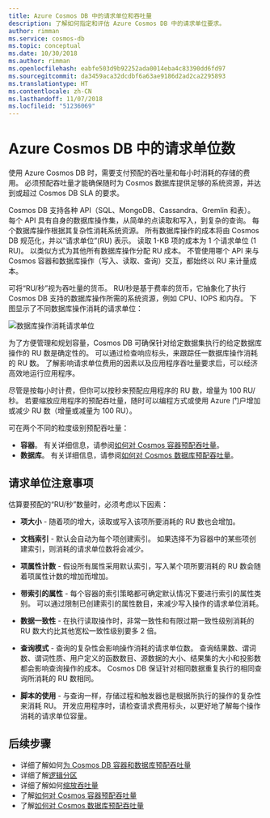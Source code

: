 ```yaml
---
title: Azure Cosmos DB 中的请求单位和吞吐量
description: 了解如何指定和评估 Azure Cosmos DB 中的请求单位要求。
author: rimman
ms.service: cosmos-db
ms.topic: conceptual
ms.date: 10/30/2018
ms.author: rimman
ms.openlocfilehash: eabfe503d9b92252ada0014eba4c83390dd6fd97
ms.sourcegitcommit: da3459aca32dcdbf6a63ae9186d2ad2ca2295893
ms.translationtype: HT
ms.contentlocale: zh-CN
ms.lasthandoff: 11/07/2018
ms.locfileid: "51236069"
---
```

# <a name="request-units-in-azure-cosmos-db"></a>Azure Cosmos DB 中的请求单位数

使用 Azure Cosmos DB 时，需要支付预配的吞吐量和每小时消耗的存储的费用。 必须预配吞吐量才能确保随时为 Cosmos 数据库提供足够的系统资源，并达到或超过 Cosmos DB SLA 的要求。

Cosmos DB 支持各种 API（SQL、MongoDB、Cassandra、Gremlin 和表）。 每个 API 具有自身的数据库操作集，从简单的点读取和写入，到复杂的查询。 每个数据库操作根据其复杂性消耗系统资源。  所有数据库操作的成本将由 Cosmos DB 规范化，并以“请求单位”(RU) 表示。 读取 1-KB 项的成本为 1 个请求单位 (1 RU)。 以类似方式为其他所有数据库操作分配 RU 成本。 不管使用哪个 API 来与 Cosmos 容器和数据库操作（写入、读取、查询）交互，都始终以 RU 来计量成本。

可将“RU/秒”视为吞吐量的货币。 RU/秒是基于费率的货币，它抽象化了执行 Cosmos DB 支持的数据库操作所需的系统资源，例如 CPU、IOPS 和内存。 下图显示了不同数据库操作消耗的请求单位：

![数据库操作消耗请求单位](./media/request-units/request-units.png)

为了方便管理和规划容量，Cosmos DB 可确保针对给定数据集执行的给定数据库操作的 RU 数是确定性的。 可以通过检查响应标头，来跟踪任一数据库操作消耗的 RU 数。 了解影响请求单位费用的因素以及应用程序吞吐量要求后，可以经济高效地运行应用程序。

尽管是按每小时计费，但你可以按秒来预配应用程序的 RU 数，增量为 100 RU/秒。 若要缩放应用程序的预配吞吐量，随时可以编程方式或使用 Azure 门户增加或减少 RU 数（增量或减量为 100 RU）。

可在两个不同的粒度级别预配吞吐量： 

* **容器**。 有关详细信息，请参阅[如何对 Cosmos 容器预配吞吐量](how-to-provision-container-throughput.md)。
* **数据库**。 有关详细信息，请参阅[如何对 Cosmos 数据库预配吞吐量](how-to-provision-database-throughput.md)。

## <a name="request-unit-considerations"></a>请求单位注意事项

估算要预配的“RU/秒”数量时，必须考虑以下因素：

* **项大小** - 随着项的增大，读取或写入该项所要消耗的 RU 数也会增加。

* **文档索引** - 默认会自动为每个项创建索引。 如果选择不为容器中的某些项创建索引，则消耗的请求单位数将会减少。

* **项属性计数** - 假设所有属性采用默认索引，写入某个项所要消耗的 RU 数会随着项属性计数的增加而增加。

* **带索引的属性** - 每个容器的索引策略都可确定默认情况下要进行索引的属性类别。 可以通过限制已创建索引的属性数目，来减少写入操作的请求单位消耗。

* **数据一致性** - 在执行读取操作时，非常一致性和有限过期一致性级别消耗的 RU 数大约比其他宽松一致性级别要多 2 倍。

* **查询模式** - 查询的复杂性会影响操作消耗的请求单位数。 查询结果数、谓词数、谓词性质、用户定义的函数数目、源数据的大小、结果集的大小和投影数都会影响查询操作的成本。 Cosmos DB 保证针对相同数据重复执行的相同查询所消耗的 RU 数相同。

* **脚本的使用** - 与查询一样，存储过程和触发器也是根据所执行的操作的复杂性来消耗 RU。 开发应用程序时，请检查请求费用标头，以更好地了解每个操作消耗的请求单位容量。

## <a name="next-steps"></a>后续步骤

* 详细了解如何[为 Cosmos DB 容器和数据库预配吞吐量](set-throughput.md)
* 详细了解[逻辑分区](partition-data.md)
* 详细了解如何[缩放吞吐量](scaling-throughput.md)
* 了解[如何对 Cosmos 容器预配吞吐量](how-to-provision-container-throughput.md)
* 了解[如何对 Cosmos 数据库预配吞吐量](how-to-provision-database-throughput.md)
